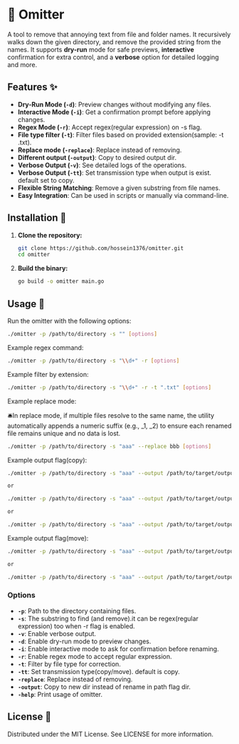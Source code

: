 # 🚀 Omitter

A tool to remove that annoying text from file and folder names. It recursively
walks down the given directory, and remove the provided string from the names. It supports **dry-run** mode for safe previews, **interactive** confirmation for extra control, and a **verbose** option for detailed logging and more.

## Features ✨

- **Dry-Run Mode (`-d`)**: Preview changes without modifying any files.
- **Interactive Mode (`-i`)**: Get a confirmation prompt before applying changes.
- **Regex Mode (`-r`)**: Accept regex(regular expression) on -s flag.
- **File type filter (`-t`)**: Filter files based on provided extension(sample: -t .txt).
- **Replace mode (`-replace`)**: Replace instead of removing.
- **Different output (`-output`)**: Copy to desired output dir.
- **Verbose Output (`-v`)**: See detailed logs of the operations.
- **Verbose Output (`-tt`)**: Set transmission type when output is exist. default set to copy.
- **Flexible String Matching**: Remove a given substring from file names.
- **Easy Integration**: Can be used in scripts or manually via command-line.

## Installation 🔧

1. **Clone the repository:**

   ```bash
   git clone https://github.com/hossein1376/omitter.git
   cd omitter
   ```

2. **Build the binary:**

   ```bash
   go build -o omitter main.go
   ```

## Usage 📝

Run the omitter with the following options:

```bash
./omitter -p /path/to/directory -s "" [options]
```

Example regex command:

```bash
./omitter -p /path/to/directory -s "\\d+" -r [options]
```

Example filter by extension:

```bash
./omitter -p /path/to/directory -s "\\d+" -r -t ".txt" [options]
```

Example replace mode:

🛎In replace mode, if multiple files resolve to the same name, the utility automatically appends a numeric suffix (e.g., \_1, \_2) to ensure each renamed file remains unique and no data is lost.

```bash
./omitter -p /path/to/directory -s "aaa" --replace bbb [options]
```

Example output flag(copy):

```bash
./omitter -p /path/to/directory -s "aaa" --output /path/to/target/output [options]

or

./omitter -p /path/to/directory -s "aaa" --output /path/to/target/output -tt cp [options]

or

./omitter -p /path/to/directory -s "aaa" --output /path/to/target/output -tt copy [options]
```

Example output flag(move):

```bash
./omitter -p /path/to/directory -s "aaa" --output /path/to/target/output -tt mv [options]

or

./omitter -p /path/to/directory -s "aaa" --output /path/to/target/output -tt move [options]
```

### Options

- **`-p`**: Path to the directory containing files.
- **`-s`**: The substring to find (and remove).it can be regex(regular expression) too when -r flag is enabled.
- **`-v`**: Enable verbose output.
- **`-d`**: Enable dry-run mode to preview changes.
- **`-i`**: Enable interactive mode to ask for confirmation before renaming.
- **`-r`**: Enable regex mode to accept regular expression.
- **`-t`**: Filter by file type for correction.
- **`-tt`**: Set transmission type(copy/move). default is copy.
- **`-replace`**: Replace instead of removing.
- **`-output`**: Copy to new dir instead of rename in path flag dir.
- **`-help`**: Print usage of omitter.

## License 📄

Distributed under the MIT License. See LICENSE for more information.
